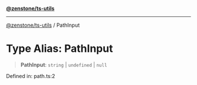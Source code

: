 [**@zenstone/ts-utils**](../README.md)

***

[@zenstone/ts-utils](../globals.md) / PathInput

# Type Alias: PathInput

> **PathInput**: `string` \| `undefined` \| `null`

Defined in: path.ts:2
